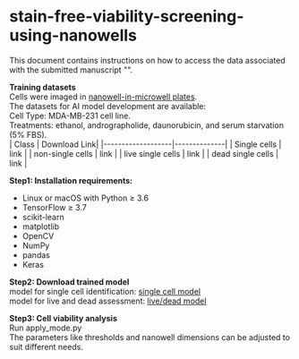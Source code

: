 # stain-free-viability-screening-using-nanowells

This document contains instructions on how to access the data associated with the submitted manuscript "".


**Training datasets** <br>
Cells were imaged in [nanowell-in-microwell plates](https://www.imagecyte.bio/). <br>
The datasets for AI model development are available:<br>
Cell Type: MDA-MB-231 cell line.<br>
Treatments: ethanol, andrographolide, daunorubicin, and serum starvation (5% FBS).<br>
| Class             | Download Link|
|-------------------|--------------|
| Single cells      | link |
| non-single cells  | link |
| live single cells | link |
| dead single cells | link |



**Step1: Installation requirements:** <br>
* Linux or macOS with Python ≥ 3.6
* TensorFlow ≥ 3.7
* scikit-learn
* matplotlib
* OpenCV
* NumPy
* pandas
* Keras



**Step2: Download trained model** <br>
model for single cell identification: [single cell model](https://ubcca-my.sharepoint.com/:u:/r/personal/pandeng_student_ubc_ca/Documents/Project%20viability%20screening/trained%20model/1st%20CNN.h5?csf=1&web=1&e=fjIaV2)<br>
model for live and dead assessment: [live/dead model](https://ubcca-my.sharepoint.com/:u:/r/personal/pandeng_student_ubc_ca/Documents/Project%20viability%20screening/trained%20model/2nd%20CNN.h5?csf=1&web=1&e=wftX5p)

**Step3: Cell viability analysis** <br>
Run apply_mode.py <br>
The parameters like thresholds and nanowell dimensions can be adjusted to suit different needs.

